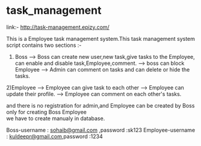# task_management

link:- http://task-management.epizy.com/

This is a Employee task management system.This task management system script contains two sections :-

 1) Boss
    --> Boss can create new user,new task,give tasks to the Employee, can enable and disable task,Employee,comment. 
    --> boss can block Employee --> Admin can comment on tasks and can delete or hide the tasks.

 2)Employee
  --> Employee can give task to each other 
    --> Employee can update their profile.
     --> Employee can comment on each other's tasks. 

 and there is no registration for admin,and Employee can be created by Boss only for creating Boss Employee  
we have to create manualy in database. 


Boss-username : sohaib@gmail.com ,password :sk123
Employee-username : kuldeepr@gmail.com,password :1234


